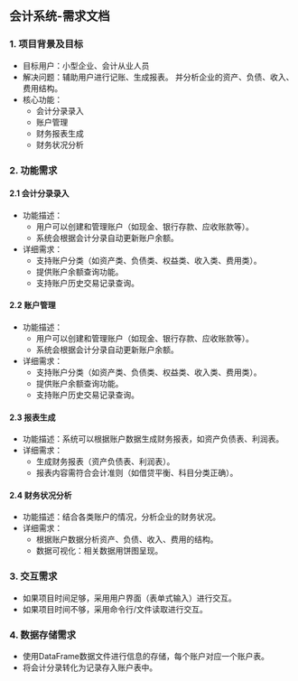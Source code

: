 ## 会计系统-需求文档

### 1. 项目背景及目标
- 目标用户：小型企业、会计从业人员
- 解决问题：辅助用户进行记账、生成报表。 并分析企业的资产、负债、收入、费用结构。
- 核心功能：
  - 会计分录录入
  - 账户管理
  - 财务报表生成
  - 财务状况分析

### 2. 功能需求
#### 2.1 会计分录录入
- 功能描述：
  - 用户可以创建和管理账户（如现金、银行存款、应收账款等）。
  - 系统会根据会计分录自动更新账户余额。
- 详细需求：
  - 支持账户分类（如资产类、负债类、权益类、收入类、费用类）。
  - 提供账户余额查询功能。
  - 支持账户历史交易记录查询。
#### 2.2 账户管理
- 功能描述：
  - 用户可以创建和管理账户（如现金、银行存款、应收账款等）。
  - 系统会根据会计分录自动更新账户余额。
- 详细需求：
  - 支持账户分类（如资产类、负债类、权益类、收入类、费用类）。
  - 提供账户余额查询功能。
  - 支持账户历史交易记录查询。
#### 2.3 报表生成
- 功能描述：系统可以根据账户数据生成财务报表，如资产负债表、利润表。
- 详细需求：
  - 生成财务报表（资产负债表、利润表）。
  - 报表内容需符合会计准则（如借贷平衡、科目分类正确）。
#### 2.4 财务状况分析
- 功能描述：结合各类账户的情况，分析企业的财务状况。
- 详细需求：
  - 根据账户数据分析资产、负债、收入、费用的结构。
  - 数据可视化：相关数据用饼图呈现。

### 3. 交互需求
- 如果项目时间足够，采用用户界面（表单式输入）进行交互。
- 如果项目时间不够，采用命令行/文件读取进行交互。

### 4. 数据存储需求
- 使用DataFrame数据文件进行信息的存储，每个账户对应一个账户表。
- 将会计分录转化为记录存入账户表中。